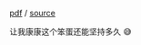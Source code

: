 [pdf](https://pufanyi.github.io/SPRL-Notes/SPRL.pdf) / [source](https://typst.app/project/rngRqXbp9vbjKB9LEQczKg)

让我康康这个笨蛋还能坚持多久 😅
